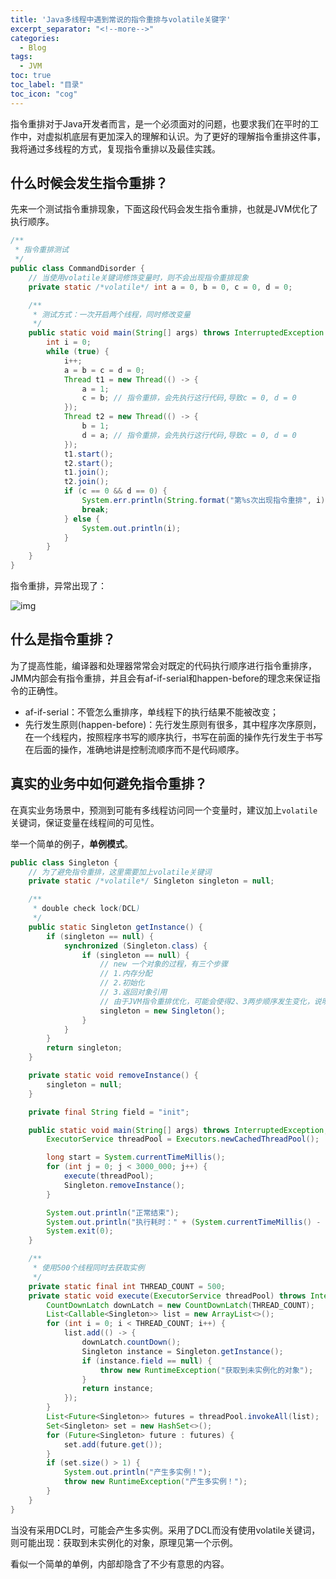 ```yaml
---
title: 'Java多线程中遇到常说的指令重排与volatile关键字'
excerpt_separator: "<!--more-->"
categories:
  - Blog
tags:
  - JVM
toc: true
toc_label: "目录"
toc_icon: "cog"
---
```


指令重排对于Java开发者而言，是一个必须面对的问题，也要求我们在平时的工作中，对虚拟机底层有更加深入的理解和认识。为了更好的理解指令重排这件事，我将通过多线程的方式，复现指令重排以及最佳实践。

<!--more-->

## 什么时候会发生指令重排？

先来一个测试指令重排现象，下面这段代码会发生指令重排，也就是JVM优化了执行顺序。

```java
/**
 * 指令重排测试
 */
public class CommandDisorder {
    // 当使用volatile关键词修饰变量时，则不会出现指令重排现象
    private static /*volatile*/ int a = 0, b = 0, c = 0, d = 0;

    /**
     * 测试方式：一次开启两个线程，同时修改变量
     */
    public static void main(String[] args) throws InterruptedException {
        int i = 0;
        while (true) {
            i++;
            a = b = c = d = 0;
            Thread t1 = new Thread(() -> {
                a = 1;
                c = b; // 指令重排，会先执行这行代码,导致c = 0, d = 0
            });
            Thread t2 = new Thread(() -> {
                b = 1;
                d = a; // 指令重排，会先执行这行代码,导致c = 0, d = 0
            });
            t1.start();
            t2.start();
            t1.join();
            t2.join();
            if (c == 0 && d == 0) {
                System.err.println(String.format("第%s次出现指令重排", i));
                break;
            } else {
                System.out.println(i);
            }
        }
    }
}

```

指令重排，异常出现了：

![img](https://www.yunzhijia.com/docrest/file/downloadfile/61adb8d5f3b3560001a60e85?big)

## 什么是指令重排？

为了提高性能，编译器和处理器常常会对既定的代码执行顺序进行指令重排序，JMM内部会有指令重排，并且会有af-if-serial和happen-before的理念来保证指令的正确性。

- af-if-serial：不管怎么重排序，单线程下的执行结果不能被改变；
- 先行发生原则(happen-before)：先行发生原则有很多，其中程序次序原则，在一个线程内，按照程序书写的顺序执行，书写在前面的操作先行发生于书写在后面的操作，准确地讲是控制流顺序而不是代码顺序。

## 真实的业务中如何避免指令重排？

在真实业务场景中，预测到可能有多线程访问同一个变量时，建议加上`volatile`关键词，保证变量在线程间的可见性。

举一个简单的例子，**单例模式**。

```java
public class Singleton {
    // 为了避免指令重排，这里需要加上volatile关键词
    private static /*volatile*/ Singleton singleton = null;

    /**
     * double check lock(DCL)
     */
    public static Singleton getInstance() {
        if (singleton == null) {
            synchronized (Singleton.class) {
                if (singleton == null) {
                    // new 一个对象的过程，有三个步骤
                    // 1.内存分配
                    // 2.初始化
                    // 3.返回对象引用
                    // 由于JVM指令重排优化，可能会使得2、3两步顺序发生变化，说明这里不是一个原子性操作
                    singleton = new Singleton();
                }
            }
        }
        return singleton;
    }

    private static void removeInstance() {
        singleton = null;
    }

    private final String field = "init";

    public static void main(String[] args) throws InterruptedException, ExecutionException {
        ExecutorService threadPool = Executors.newCachedThreadPool();

        long start = System.currentTimeMillis();
        for (int j = 0; j < 3000_000; j++) {
            execute(threadPool);
            Singleton.removeInstance();
        }

        System.out.println("正常结束");
        System.out.println("执行耗时：" + (System.currentTimeMillis() - start) + " ms");
        System.exit(0);
    }

    /**
     * 使用500个线程同时去获取实例
     */
    private static final int THREAD_COUNT = 500;
    private static void execute(ExecutorService threadPool) throws InterruptedException, ExecutionException {
        CountDownLatch downLatch = new CountDownLatch(THREAD_COUNT);
        List<Callable<Singleton>> list = new ArrayList<>();
        for (int i = 0; i < THREAD_COUNT; i++) {
            list.add(() -> {
                downLatch.countDown();
                Singleton instance = Singleton.getInstance();
                if (instance.field == null) {
                    throw new RuntimeException("获取到未实例化的对象");
                }
                return instance;
            });
        }
        List<Future<Singleton>> futures = threadPool.invokeAll(list);
        Set<Singleton> set = new HashSet<>();
        for (Future<Singleton> future : futures) {
            set.add(future.get());
        }
        if (set.size() > 1) {
            System.out.println("产生多实例！");
            throw new RuntimeException("产生多实例！");
        }
    }
}
```

当没有采用DCL时，可能会产生多实例。采用了DCL而没有使用volatile关键词，则可能出现：获取到未实例化的对象，原理见第一个示例。

看似一个简单的单例，内部却隐含了不少有意思的内容。
